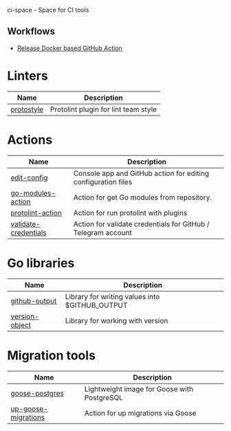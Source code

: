 ci-space - Space for CI tools

## Workflows

- [Release Docker based GitHub Action](https://github.com/ci-space/workflows?tab=readme-ov-file#release-docker-based-github-action)

# Linters

| Name                                                               | Description                                                   |
|--------------------------------------------------------------------|---------------------------------------------------------------|
| [protostyle](https://github.com/ci-space/edit-config)              | Protolint plugin for lint team style |

# Actions

| Name                                                               | Description                                                   |
|--------------------------------------------------------------------|---------------------------------------------------------------|
| [edit-config](https://github.com/ci-space/edit-config)             | Console app and GitHub action for editing configuration files |
| [go-modules-action](https://github.com/ci-space/go-modules-action) | Action for get Go modules from repository.                    |
| [protolint-action](https://github.com/ci-space/protolint-action)   | Action for run protolint with plugins                         |
| [validate-credentials](https://github.com/ci-space/validate-credentials)   | Action for validate credentials for GitHub / Telegram account |


# Go libraries

| Name                                                         | Description                                    |
|--------------------------------------------------------------|------------------------------------------------|
| [github-output](https://github.com/ci-space/github-output)   | Library for writing values into $GITHUB_OUTPUT |
| [version-object](https://github.com/ci-space/version-object) | Library for working with version               |

# Migration tools

| Name                                                         | Description                                    |
|--------------------------------------------------------------|------------------------------------------------|
| [goose-postgres](https://github.com/ci-space/goose-postgres)   | Lightweight image for Goose with PostgreSQL  |
| [up-goose-migrations](https://github.com/ci-space/up-goose-migrations) | Action for up migrations via Goose   |
